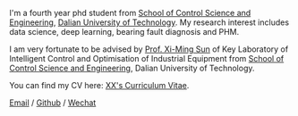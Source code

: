 ---
---

I'm a fourth year phd student from [School of Control Science and Engineering](http://scse.dlut.edu.cn), [Dalian University of Technology](https://www.dlut.edu.cn). My research interest includes data science, deep learning, bearing fault diagnosis and PHM.

I am very fortunate to be advised by [Prof. Xi-Ming Sun](http://faculty.dlut.edu.cn/2008011041/zh_CN/index.htm) of Key Laboratory of Intelligent Control and Optimisation of Industrial Equipment from [School of Control Science and Engineering](http://scse.dlut.edu.cn), Dalian University of Technology.

You can find my CV here: [XX's Curriculum Vitae](../assets/Curriculum_Vitae.pdf).

[Email](mailto:dingpx@mail.dlut.edu.cn) / [Github](https://github.com/Peixuan-Ding) / [Wechat](../images/wechat.jpg)

